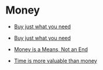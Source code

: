 # Money


 - [Buy just what you need](../Buy%20just%20what%20you%20need/index.md)
    
 - [Buy just what you need](../Buy%20just%20what%20you%20need/index.md)
    
 - [Money is a Means, Not an End](../Money%20is%20a%20Means,%20Not%20an%20End/index.md)
    
 - [Time is more valuable than money](../Time%20is%20more%20valuable%20than%20money/index.md)
    
